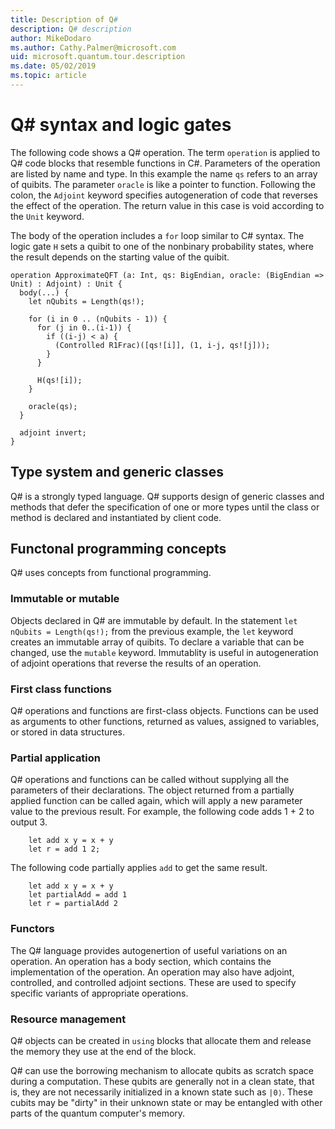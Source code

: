 ```yaml
---
title: Description of Q#
description: Q# description
author: MikeDodaro
ms.author: Cathy.Palmer@microsoft.com
uid: microsoft.quantum.tour.description
ms.date: 05/02/2019
ms.topic: article
---
```


# Q# syntax and logic gates

The following code shows a Q# operation.  The term `operation` is applied to Q# code blocks that resemble functions in C#. Parameters of the operation are listed by name and type. In this example the name `qs` refers to an array of quibits. The parameter `oracle` is like a pointer to function. Following the colon, the `Adjoint` keyword specifies autogeneration of code that reverses the effect of the operation.  The return value in this case is void according to the `Unit` keyword.

The body of the operation includes a `for` loop similar to C# syntax.  The logic gate `H` sets a quibit to one of the nonbinary probability states, where the result depends on the starting value of the quibit.

````
operation ApproximateQFT (a: Int, qs: BigEndian, oracle: (BigEndian => Unit) : Adjoint) : Unit {
  body(...) {
    let nQubits = Length(qs!);

    for (i in 0 .. (nQubits - 1)) {
      for (j in 0..(i-1)) {
        if ((i-j) < a) {
          (Controlled R1Frac)([qs![i]], (1, i-j, qs![j]));
        }
      }

      H(qs![i]);
    }

    oracle(qs);
  }

  adjoint invert;
}

````

## Type system and generic classes
Q# is a strongly typed language.  Q# supports design of generic classes and methods that defer the specification of one or more types until the class or method is declared and instantiated by client code.

## Functonal programming concepts
Q# uses concepts from functional programming.

### Immutable or mutable
Objects declared in Q# are immutable by default.  In the statement `let nQubits = Length(qs!);` from the previous example, the `let` keyword creates an immutable array of quibits.  To declare a variable that can be changed, use the `mutable` keyword.  Immutablity is useful in autogeneration of adjoint operations that reverse the results of an operation.

### First class functions
Q# operations and functions are first-class objects.  Functions can be used as arguments to other functions, returned as values, assigned to variables, or stored in data structures.

### Partial application
Q# operations and functions can be called without supplying all the parameters of their declarations.  The object returned from a partially applied function can be called again, which will apply a new parameter value to the previous result.  For example, the following code adds 1 + 2 to output 3.
````
    let add x y = x + y
    let r = add 1 2;
````
The following code partially applies `add` to get the same result.
````
    let add x y = x + y
    let partialAdd = add 1
    let r = partialAdd 2
````

### Functors
The Q# language provides autogenertion of useful variations on an operation.  An operation has a body section, which contains the implementation of the operation. An operation may also have adjoint, controlled, and controlled adjoint sections. These are used to specify specific variants of appropriate operations.

### Resource management
Q# objects can be created in `using` blocks that allocate them and release the memory they use at the end of the block.

Q# can use the borrowing mechanism to allocate qubits as scratch space during a computation. These qubits are generally not in a clean state, that is, they are not necessarily initialized in a known state such as `|0⟩`.  These cubits may be "dirty" in their unknown state or may be entangled with other parts of the quantum computer's memory. 
